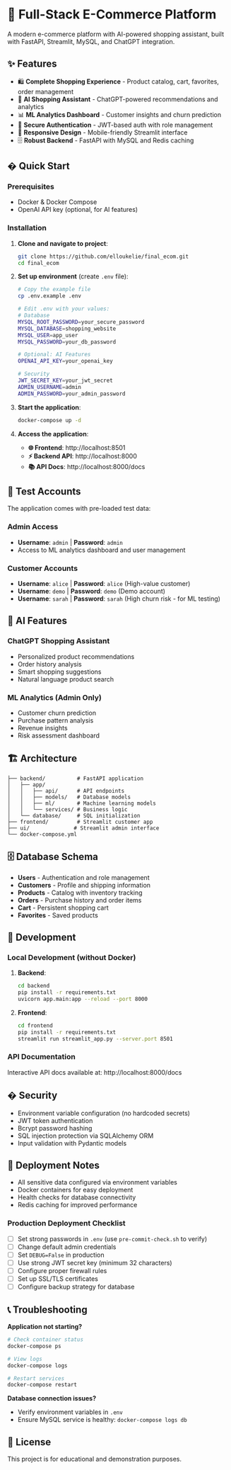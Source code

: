 # 🛒 Full-Stack E-Commerce Platform

A modern e-commerce platform with AI-powered shopping assistant, built with FastAPI, Streamlit, MySQL, and ChatGPT integration.

## ✨ Features

- 🛍️ **Complete Shopping Experience** - Product catalog, cart, favorites, order management
- 🤖 **AI Shopping Assistant** - ChatGPT-powered recommendations and analytics
- 📊 **ML Analytics Dashboard** - Customer insights and churn prediction
- 🔐 **Secure Authentication** - JWT-based auth with role management
- 📱 **Responsive Design** - Mobile-friendly Streamlit interface
- 🗄️ **Robust Backend** - FastAPI with MySQL and Redis caching

## � Quick Start

### Prerequisites
- Docker & Docker Compose
- OpenAI API key (optional, for AI features)

### Installation

1. **Clone and navigate to project**:
   ```bash
   git clone https://github.com/elloukelie/final_ecom.git
   cd final_ecom
   ```

2. **Set up environment** (create `.env` file):
   ```bash
   # Copy the example file
   cp .env.example .env
   
   # Edit .env with your values:
   # Database
   MYSQL_ROOT_PASSWORD=your_secure_password
   MYSQL_DATABASE=shopping_website
   MYSQL_USER=app_user
   MYSQL_PASSWORD=your_db_password
   
   # Optional: AI Features
   OPENAI_API_KEY=your_openai_key
   
   # Security
   JWT_SECRET_KEY=your_jwt_secret
   ADMIN_USERNAME=admin
   ADMIN_PASSWORD=your_admin_password
   ```

3. **Start the application**:
   ```bash
   docker-compose up -d
   ```

4. **Access the application**:
   - **🌐 Frontend**: http://localhost:8501
   - **⚡ Backend API**: http://localhost:8000
   - **📚 API Docs**: http://localhost:8000/docs

## 👥 Test Accounts

The application comes with pre-loaded test data:

### Admin Access
- **Username**: `admin` | **Password**: `admin`
- Access to ML analytics dashboard and user management

### Customer Accounts
- **Username**: `alice` | **Password**: `alice` (High-value customer)
- **Username**: `demo` | **Password**: `demo` (Demo account)
- **Username**: `sarah` | **Password**: `sarah` (High churn risk - for ML testing)

## 🤖 AI Features

### ChatGPT Shopping Assistant
- Personalized product recommendations
- Order history analysis
- Smart shopping suggestions
- Natural language product search

### ML Analytics (Admin Only)
- Customer churn prediction
- Purchase pattern analysis
- Revenue insights
- Risk assessment dashboard

## 🏗️ Architecture

```
├── backend/          # FastAPI application
│   ├── app/
│   │   ├── api/      # API endpoints
│   │   ├── models/   # Database models
│   │   ├── ml/       # Machine learning models
│   │   └── services/ # Business logic
│   └── database/     # SQL initialization
├── frontend/         # Streamlit customer app
├── ui/              # Streamlit admin interface
└── docker-compose.yml
```

## 🗄️ Database Schema

- **Users** - Authentication and role management
- **Customers** - Profile and shipping information  
- **Products** - Catalog with inventory tracking
- **Orders** - Purchase history and order items
- **Cart** - Persistent shopping cart
- **Favorites** - Saved products

## 🔧 Development

### Local Development (without Docker)

1. **Backend**:
   ```bash
   cd backend
   pip install -r requirements.txt
   uvicorn app.main:app --reload --port 8000
   ```

2. **Frontend**:
   ```bash
   cd frontend
   pip install -r requirements.txt
   streamlit run streamlit_app.py --server.port 8501
   ```

### API Documentation
Interactive API docs available at: http://localhost:8000/docs

## � Security

- Environment variable configuration (no hardcoded secrets)
- JWT token authentication
- Bcrypt password hashing
- SQL injection protection via SQLAlchemy ORM
- Input validation with Pydantic models

## 🚀 Deployment Notes

- All sensitive data configured via environment variables
- Docker containers for easy deployment
- Health checks for database connectivity
- Redis caching for improved performance

### Production Deployment Checklist
- [ ] Set strong passwords in `.env` (use `pre-commit-check.sh` to verify)
- [ ] Change default admin credentials
- [ ] Set `DEBUG=False` in production
- [ ] Use strong JWT secret key (minimum 32 characters)
- [ ] Configure proper firewall rules
- [ ] Set up SSL/TLS certificates
- [ ] Configure backup strategy for database

## 📞 Troubleshooting

**Application not starting?**
```bash
# Check container status
docker-compose ps

# View logs
docker-compose logs

# Restart services
docker-compose restart
```

**Database connection issues?**
- Verify environment variables in `.env`
- Ensure MySQL service is healthy: `docker-compose logs db`

## 📄 License

This project is for educational and demonstration purposes.
